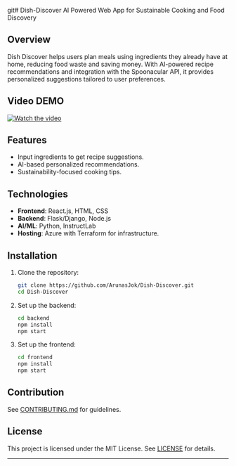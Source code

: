 git# Dish-Discover
AI Powered Web App for Sustainable Cooking and Food Discovery
## Overview
Dish Discover helps users plan meals using ingredients they already have at home, reducing food waste and saving money. With AI-powered recipe recommendations and integration with the Spoonacular API, it provides personalized suggestions tailored to user preferences.


## Video DEMO
[![Watch the video](https://img.youtube.com/vi/mHlA-N75hg8/hqdefault.jpg)](https://www.youtube.com/watch?v=mHlA-N75hg8)


## Features
- Input ingredients to get recipe suggestions.
- AI-based personalized recommendations.
- Sustainability-focused cooking tips.

## Technologies
- **Frontend**: React.js, HTML, CSS
- **Backend**: Flask/Django, Node.js
- **AI/ML**: Python, InstructLab
- **Hosting**: Azure with Terraform for infrastructure.

## Installation
1. Clone the repository:
   ```bash
   git clone https://github.com/ArunasJok/Dish-Discover.git
   cd Dish-Discover
   ```
2. Set up the backend:
   ```bash
   cd backend
   npm install
   npm start
   ```
3. Set up the frontend:
   ```bash
   cd frontend
   npm install
   npm start
   ```

## Contribution
See [CONTRIBUTING.md](CONTRIBUTING.md) for guidelines.

## License
This project is licensed under the MIT License. See [LICENSE](LICENSE) for details.

---

